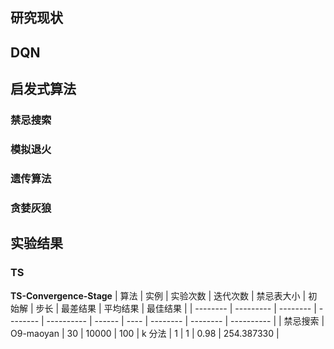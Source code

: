 ## 研究现状

## DQN

## 启发式算法

### 禁忌搜索

### 模拟退火

### 遗传算法

### 贪婪灰狼

###

## 实验结果

### TS

**TS-Convergence-Stage**
| 算法 | 实例 | 实验次数 | 迭代次数 | 禁忌表大小 | 初始解 | 步长 | 最差结果 | 平均结果 | 最佳结果 |
| -------- | --------- | -------- | -------- | ---------- | ------ | ---- | -------- | -------- | ---------- |
| 禁忌搜索 | O9-maoyan | 30 | 10000 | 100 | k 分法 | 1 | 1 | 0.98 | 254.387330 |
